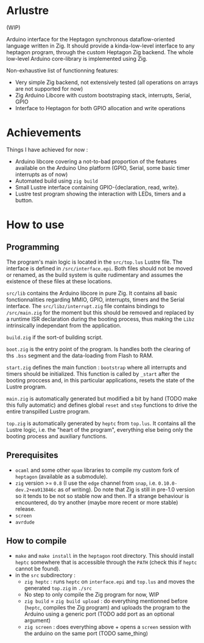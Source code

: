 # Arlustre

(WIP)

Arduino interface for the Heptagon synchronous dataflow-oriented language written in Zig. It should provide a kinda-low-level interface to any heptagon program, through the custom Heptagon Zig backend. The whole low-level Arduino core-library is implemented using Zig.

Non-exhaustive list of functionning features:

- Very simple Zig backend, not extensively tested (all operations on arrays are not supported for now)
- Zig Arduino Libcore with custom bootstraping stack, interrupts, Serial, GPIO
- Interface to Heptagon for both GPIO allocation and write operations

# Achievements

Things I have achieved for now :

- Arduino libcore covering a not-to-bad proportion of the features available on the Arduino Uno platform (GPIO, Serial, some basic timer interrupts as of now)
- Automated build using `zig build`
- Small Lustre interface containing GPIO-{declaration, read, write}.
- Lustre test program showing the interaction with LEDs, timers and a button.
  
# How to use

## Programming

The program's main logic is located in the `src/top.lus` Lustre file. The interface is defined in `/src/interface.epi`. Both files should not be moved or renamed, as the build system is quite rudimentary and assumes the existence of these files at these locations.

`src/lib` contains the Arduino libcore in pure Zig. It contains all basic fonctionnalities regarding MMIO, GPIO, interrupts, timers and the Serial interface. The `src/libz/interrupt.zig` file contains bindings to `/src/main.zig` for the moment but this should be removed and replaced by a runtime ISR declaration during the booting process, thus making the `Libz` intrinsically independant from the application. 

`build.zig` if the sort-of building script.

`boot.zig` is the entry point of the program. Is handles both the clearing of ths `.bss` segment and the data-loading from Flash to RAM.

`start.zig` defines the main function : `bootstrap` where all interrupts and timers should be initialized. This function is called by `_start` after the booting proccess and, in this particular applications, resets the state of the Lustre program.

`main.zig` is automatically generated but modified a bit by hand (TODO make this fully automatic) and defines global `reset` and `step` functions to drive the entire transpilled Lustre program.

`top.zig` is automatically generated by `heptc` from `top.lus`. It contains all the Lustre logic, i.e. the "heart of the program", everything else being only the booting process and auxiliary functions.

## Prerequisites 

- `ocaml` and some other `opam` libraries to compile my custom fork of `heptagon` (available as a submodule).
- `zig` version >= `0.8` (I use the `edge` channel from `snap`, i.e. `0.10.0-dev.2+ea913846c` as of writing). Do note that Zig is still in pre-1.0 version so it tends to be not so stable now and then. If a strange behaviour is encountered, do try another (maybe more recent or more stable) release.
- `screen`
- `avrdude`
  
## How to compile

- `make` and `make install` in the `heptagon` root directory. This should install `heptc` somewhere that is accessible through the `PATH` (check this if `heptc` cannot be found).
- in the `src` subdirectory : 
  - `zig heptc` : runs `heptc` on `interface.epi` and `top.lus` and moves the generated `top.zig` in `./src`
  - No step to only compile the Zig program for now, WIP
  - `zig build` = `zig build upload` : do everything mentionned before (`heptc`, compiles the Zig program) and uploads the program to the Arduino using a generic port (TODO add port as an optional argument)
  - `zig screen` : does everything above + opens a `screen` session with the arduino on the same port (TODO same_thing)
  

